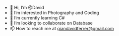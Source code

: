 - 👋 Hi, I’m @David
- 👀 I’m interested in Photography and Coding
- 🌱 I’m currently learning C#
- 💞️ I’m looking to collaborate on Database
- 📫 How to reach me at giandavidferrer@gmail.com

<!---
David04082002/David04082002 is a ✨ special ✨ repository because its `README.md` (this file) appears on your GitHub profile.
You can click the Preview link to take a look at your changes.
--->
